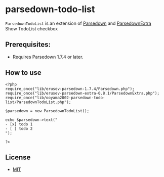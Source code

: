 # parsedown-todo-list
`ParsedownTodoList` is an extension of [Parsedown](https://github.com/erusev/parsedown) and [ParsedownExtra](https://github.com/erusev/parsedown-extra)  
Show TodoList checkbox

## Prerequisites:
- Requires Parsedown 1.7.4 or later.

## How to use
```
<?php
require_once("lib/erusev-parsedown-1.7.4/Parsedown.php");
require_once("lib/erusev-parsedown-extra-0.8.1/ParsedownExtra.php");
require_once("lib/ooyama2002-parsedown-todo-list/ParsedownTodoList.php");

$parsedown = new ParsedownTodoList();

echo $parsedown->text("
- [x] todo 1
- [ ] todo 2
");

?>
```
## License
- [MIT](https://opensource.org/license/MIT)
